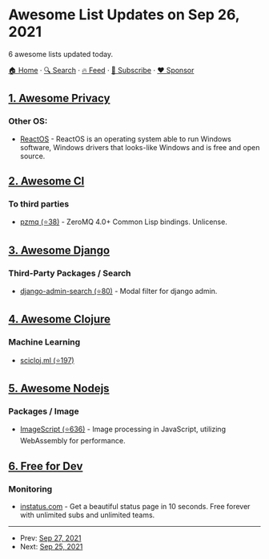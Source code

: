 # Awesome List Updates on Sep 26, 2021

6 awesome lists updated today.

[🏠 Home](/README.md) · [🔍 Search](https://www.trackawesomelist.com/search/) · [🔥 Feed](https://www.trackawesomelist.com/rss.xml) · [📮 Subscribe](https://trackawesomelist.us17.list-manage.com/subscribe?u=d2f0117aa829c83a63ec63c2f&id=36a103854c) · [❤️  Sponsor](https://github.com/sponsors/theowenyoung)



## [1. Awesome Privacy](/content/pluja/awesome-privacy/README.md)

### Other OS:

*   [ReactOS](https://reactos.org/) - ReactOS is an operating system able to run Windows software, Windows drivers that looks-like Windows and is free and open source.

## [2. Awesome Cl](/content/CodyReichert/awesome-cl/README.md)

### To third parties

*   [pzmq (⭐38)](https://github.com/orivej/pzmq) -  ZeroMQ 4.0+ Common Lisp bindings. Unlicense.

## [3. Awesome Django](/content/wsvincent/awesome-django/README.md)

### Third-Party Packages / Search

*   [django-admin-search (⭐80)](https://github.com/shinneider/django-admin-search) - Modal filter for django admin.

## [4. Awesome Clojure](/content/razum2um/awesome-clojure/README.md)

### Machine Learning

*   [scicloj.ml (⭐197)](https://github.com/scicloj/scicloj.ml)

## [5. Awesome Nodejs](/content/sindresorhus/awesome-nodejs/README.md)

### Packages / Image

*   [ImageScript (⭐636)](https://github.com/matmen/ImageScript) - Image processing in JavaScript, utilizing WebAssembly for performance.

## [6. Free for Dev](/content/ripienaar/free-for-dev/README.md)

### Monitoring

*   [instatus.com](https://instatus.com) - Get a beautiful status page in 10 seconds. Free forever with unlimited subs and unlimited teams.

---

- Prev: [Sep 27, 2021](/content/2021/09/27/README.md)
- Next: [Sep 25, 2021](/content/2021/09/25/README.md)